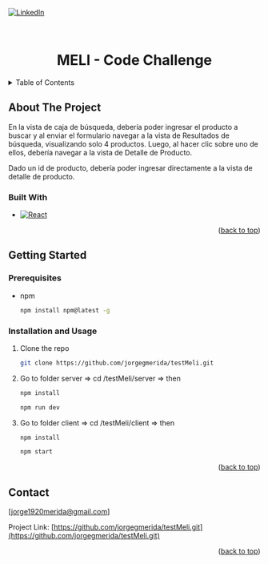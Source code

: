 <a name="readme-top"></a>

[![LinkedIn][linkedin-shield]][linkedin-url]

<!-- PROJECT LOGO -->
<br />
<div align="center">

  <h1 align="center">MELI - Code Challenge</h1>

</div>

<!-- TABLE OF CONTENTS -->
<details>
  <summary>Table of Contents</summary>
  <ol>
    <li>
      <a href="#about-the-project">About The Project</a>
      <ul>
        <li><a href="#built-with">Built With</a></li>
      </ul>
    </li>
    <li>
      <a href="#getting-started">Getting Started</a>
      <ul>
        <li><a href="#prerequisites">Prerequisites</a></li>
        <li><a href="#installation">Installation</a></li>
      </ul>
    </li>
    <li><a href="#usage">Usage</a></li>
    <li><a href="#license">License</a></li>
    <li><a href="#contact">Contact</a></li>
  </ol>
</details>

<!-- ABOUT THE PROJECT -->

## About The Project

En la vista de caja de búsqueda, debería poder ingresar el producto a buscar y al enviar el formulario navegar a
la vista de Resultados de búsqueda, visualizando solo 4 productos. Luego, al hacer clic sobre uno de ellos,
debería navegar a la vista de Detalle de Producto.

Dado un id de producto, debería poder ingresar directamente a la vista de detalle de producto.

### Built With

- [![React][react.js]][react-url]

<p align="right">(<a href="#readme-top">back to top</a>)</p>

<!-- GETTING STARTED -->

## Getting Started

### Prerequisites

- npm

  ```sh
  npm install npm@latest -g
  ```

### Installation and Usage

1. Clone the repo

   ```sh
   git clone https://github.com/jorgegmerida/testMeli.git

   ```

2. Go to folder server => cd /testMeli/server => then

   ```sh
   npm install
   ```

   ```sh
   npm run dev
   ```

3. Go to folder client => cd /testMeli/client => then

   ```sh
   npm install
   ```

   ```sh
   npm start
   ```

<p align="right">(<a href="#readme-top">back to top</a>)</p>

<!-- CONTACT -->

## Contact

[jorge1920merida@gmail.com]

Project Link: [https://github.com/jorgegmerida/testMeli.git](https://github.com/jorgegmerida/testMeli.git)

<p align="right">(<a href="#readme-top">back to top</a>)</p>

[linkedin-shield]: https://img.shields.io/badge/-LinkedIn-black.svg?style=for-the-badge&logo=linkedin&colorB=555
[linkedin-url]: https://www.linkedin.com/in/jgmerida/
[react.js]: https://img.shields.io/badge/React-20232A?style=for-the-badge&logo=react&logoColor=61DAFB
[react-url]: https://reactjs.org/
